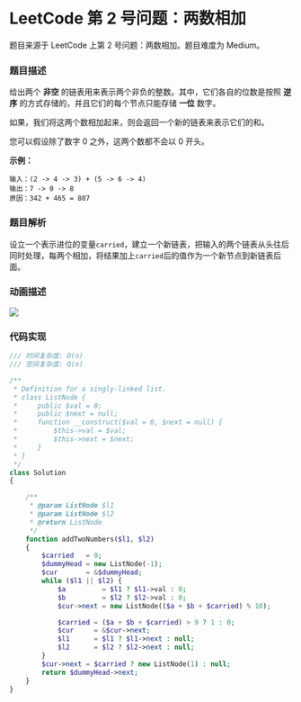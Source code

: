 # LeetCode 第 2 号问题：两数相加

题目来源于 LeetCode 上第 2 号问题：两数相加。题目难度为 Medium。

### 题目描述

给出两个 **非空** 的链表用来表示两个非负的整数。其中，它们各自的位数是按照 **逆序** 的方式存储的，并且它们的每个节点只能存储 **一位** 数字。

如果，我们将这两个数相加起来，则会返回一个新的链表来表示它们的和。

您可以假设除了数字 0 之外，这两个数都不会以 0 开头。

**示例：**

```
输入：(2 -> 4 -> 3) + (5 -> 6 -> 4)
输出：7 -> 0 -> 8
原因：342 + 465 = 807
```

### 题目解析

设立一个表示进位的变量`carried`，建立一个新链表，把输入的两个链表从头往后同时处理，每两个相加，将结果加上`carried`后的值作为一个新节点到新链表后面。

### 动画描述

![](/Animation/0002-Add-Two-Numbers.gif)

### 代码实现

```php
/// 时间复杂度: O(n)
/// 空间复杂度: O(n)

/**
 * Definition for a singly-linked list.
 * class ListNode {
 *     public $val = 0;
 *     public $next = null;
 *     function __construct($val = 0, $next = null) {
 *         $this->val = $val;
 *         $this->next = $next;
 *     }
 * }
 */
class Solution
{

    /**
     * @param ListNode $l1
     * @param ListNode $l2
     * @return ListNode
     */
    function addTwoNumbers($l1, $l2)
    {
        $carried   = 0;
        $dummyHead = new ListNode(-1);
        $cur       = &$dummyHead;
        while ($l1 || $l2) {
            $a         = $l1 ? $l1->val : 0;
            $b         = $l2 ? $l2->val : 0;
            $cur->next = new ListNode(($a + $b + $carried) % 10);

            $carried = ($a + $b + $carried) > 9 ? 1 : 0;
            $cur     = &$cur->next;
            $l1      = $l1 ? $l1->next : null;
            $l2      = $l2 ? $l2->next : null;
        }
        $cur->next = $carried ? new ListNode(1) : null;
        return $dummyHead->next;
    }
}

```


